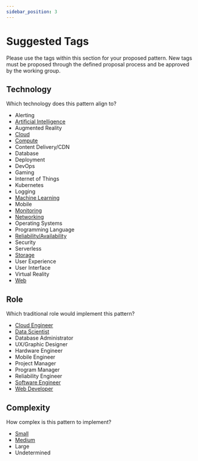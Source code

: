 ```yaml
---
sidebar_position: 3
---
```


# Suggested Tags

Please use the tags within this section for your proposed pattern. New tags must be proposed through the defined proposal process and be approved by the working group.

## Technology
Which technology does this pattern align to?  

* Alerting
* [Artificial Intelligence](/tags/ai)
* Augmented Reality
* [Cloud](/tags/cloud)
* [Compute](/tags/compute)
* Content Delivery/CDN
* Database
* Deployment
* DevOps
* Gaming
* Internet of Things
* Kubernetes
* Logging
* [Machine Learning](/tags/machine-learning)
* Mobile
* [Monitoring](/tags/monitoring)
* [Networking](/tags/networking)
* Operating Systems
* Programming Language
* [Reliability/Availability](/tags/reliability-availability/)
* Security
* Serverless
* [Storage](/tags/storage)
* User Experience
* User Interface
* Virtual Reality
* [Web](/tags/web)


## Role
Which traditional role would implement this pattern?  

* [Cloud Engineer](/tags/role-cloud-engineer)
* [Data Scientist](/tags/data-scientist)
* Database Administrator
* UX/Graphic Designer
* Hardware Engineer
* Mobile Engineer
* Project Manager
* Program Manager
* Reliability Engineer
* [Software Engineer](/tags/role-software-engineer)
* [Web Developer](/tags/role-web-developer)



## Complexity
How complex is this pattern to implement?  

* [Small](/tags/size-small)
* [Medium](/tags/size-medium)
* Large
* Undetermined
